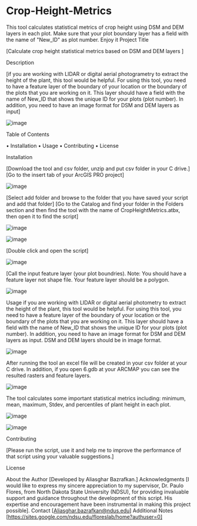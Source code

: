 # Crop-Height-Metrics
This tool calculates statistical metrics of crop height using DSM and DEM layers in each plot. Make sure that your plot boundary layer has a field with the name of "New_ID" as plot number. Enjoy it
Project Title

[Calculate crop height statistical metrics based on DSM and DEM layers ]

Description

[if you are working with LIDAR or digital aerial photogrametry to extract the height of the plant, this tool would be helpful. For using this tool, you need to have a feature layer of the boundary of your location or the boundary of the plots that you are working on it. This layer should have a field with the name of New_ID that shows the unique ID for your plots (plot number). In addition, you need to have an image format for DSM and DEM layers as input]

 ![image](https://github.com/AliBgisrs/Crop-Height-Metrics/assets/109620013/0bb313e2-a376-4bf5-9272-e085e0065293)

 

Table of Contents

•	Installation
•	Usage
•	Contributing
•	License

Installation

[Download the tool and csv folder, unzip and put csv folder in your C drive.]
[Go to the insert tab of your ArcGIS PRO project]

![image](https://github.com/AliBgisrs/Crop-Height-Metrics/assets/109620013/04e84566-ff7e-45b3-9adc-d99b5f44d86f)

 
[Select add folder and browse to the folder that you have saved your script and add that folder]
[Go to the Catalog and find your folder in the Folders section and then find the tool with the name of CropHeightMetrics.atbx, then open it to find the script]
  
![image](https://github.com/AliBgisrs/Crop-Height-Metrics/assets/109620013/465303e9-234a-4026-80d2-85923a43673b)


 ![image](https://github.com/AliBgisrs/Crop-Height-Metrics/assets/109620013/051f038b-2aae-4a24-b263-aae44965f66c)
 

[Double click and open the script]

![image](https://github.com/AliBgisrs/Crop-Height-Metrics/assets/109620013/ccd3e652-bc64-42ae-a97a-2ef31f2cf35c)


 
[Call the input feature layer (your plot boundries). Note: You should have a feature layer not shape file. Your feature layer should be a polygon.

 ![image](https://github.com/AliBgisrs/Crop-Height-Metrics/assets/109620013/ce92cd93-a76b-4520-a9f6-a917a2a75585)

 


 

Usage
if you are working with LIDAR or digital aerial photometry to extract the height of the plant, this tool would be helpful. For using this tool, you need to have a feature layer of the boundary of your location or the boundary of the plots that you are working on it. This layer should have a field with the name of New_ID that shows the unique ID for your plots (plot number). In addition, you need to have an image format for DSM and DEM layers as input. DSM and DEM layers should be in image format.

![image](https://github.com/AliBgisrs/Crop-Height-Metrics/assets/109620013/2d571eee-16f5-4321-8be5-b73de4e49988)

 
After running the tool an excel file will be created in your csv folder at your C drive. In addition, if you open 6.gdb at your ARCMAP you can see the resulted rasters and feature layers.

![image](https://github.com/AliBgisrs/Crop-Height-Metrics/assets/109620013/3d12cd09-36d8-42c5-9195-59931d45b02c)


 
The tool calculates some important statistical metrics including: minimum, mean, maximum, Stdev, and percentiles of plant height in each plot.

 
![image](https://github.com/AliBgisrs/Crop-Height-Metrics/assets/109620013/4b443427-3ca7-4f9b-8ede-e07f67379511)


![image](https://github.com/AliBgisrs/Crop-Height-Metrics/assets/109620013/a2f9f582-89c4-4724-9cbe-ffbae94128b8)

 

Contributing

[Please run the script, use it and help me to improve the performance of that script using your valuable suggestions.]


License

About the Author
[Developed by Aliasghar Bazrafkan.]
Acknowledgments
[I would like to express my sincere appreciation to my supervisor, Dr. Paulo Flores, from North Dakota State University (NDSU), for providing invaluable support and guidance throughout the development of this script. His expertise and encouragement have been instrumental in making this project possible].
Contact
[Aliasghar.bazrafkan@ndus.edu]
Additional Notes
[https://sites.google.com/ndsu.edu/floreslab/home?authuser=0]
